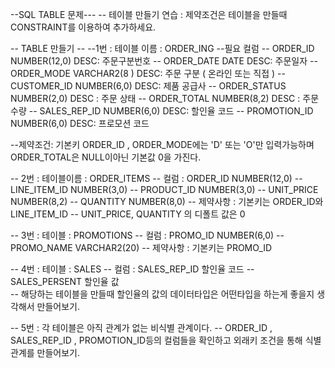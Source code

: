 --SQL TABLE 문제---
-- 테이블 만들기 연습 : 제약조건은 테이블을 만들때 CONSTRAINT를 이용하여 추가하세요.

-- TABLE 만들기 --
--1번 : 테이블 이름 : ORDER_ING
--필요 컬럼
-- ORDER_ID	    NUMBER(12,0)        DESC: 주문구분번호
-- ORDER_DATE   DATE                DESC: 주문일자
-- ORDER_MODE	  VARCHAR2(8 )  DESC: 주문 구분 ( 온라인 또는 직접 )
-- CUSTOMER_ID	NUMBER(6,0)         DESC: 제품 공급사
-- ORDER_STATUS	NUMBER(2,0)         DESC : 주문 상태
-- ORDER_TOTAL	NUMBER(8,2)         DESC : 주문 수량
-- SALES_REP_ID	NUMBER(6,0)         DESC: 할인율 코드
-- PROMOTION_ID	NUMBER(6,0)         DESC: 프로모션 코드

--제약조건: 기본키 ORDER_ID , ORDER_MODE에는 'D' 또는 'O'만 입력가능하며 ORDER_TOTAL은 NULL이아닌 기본값 0을 가진다.



-- 2번 : 테이블이름 : ORDER_ITEMS 
-- 컬럼 :   ORDER_ID	    NUMBER(12,0)
--          LINE_ITEM_ID NUMBER(3,0) 
--          PRODUCT_ID   NUMBER(3,0) 
--          UNIT_PRICE   NUMBER(8,2) 
--          QUANTITY     NUMBER(8,0)
-- 제약사항 : 기본키는 ORDER_ID와 LINE_ITEM_ID
--             UNIT_PRICE, QUANTITY 의 디폴트 값은 0

-- 3번 : 테이블 : PROMOTIONS
-- 컬럼 :   PROMO_ID	    NUMBER(6,0)
--          PROMO_NAME   VARCHAR2(20) 
-- 제약사항 : 기본키는 PROMO_ID


-- 4번 : 테이블 : SALES
-- 컬럼 : SALES_REP_ID 할인율 코드
--        SALES_PERSENT 할인율 값  
-- 해당하는 테이블을 만들때 할인율의 값의 데이터타입은 어떤타입을 하는게 좋을지 생각해서 만들어보기.

-- 5번 : 각 테이블은 아직 관계가 없는 비식별 관계이다.
-- ORDER_ID , SALES_REP_ID , PROMOTION_ID등의 컬럼들을 확인하고 외래키 조건을 통해 식별 관계를 만들어보기.
